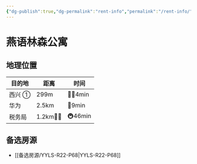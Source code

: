 ```yaml
---
{"dg-publish":true,"dg-permalink":"rent-info","permalink":"/rent-info/"}
---
```



# 燕语林森公寓

## 地理位置

| 目的地 | 距离       | 时间      |
| ------ | ---------- | --------- |
| 西兴 ① | 299m       | 🚶‍♂️4min |
| 华为   | 2.5km      | 🛵9min    |
| 税务局 | 1.2km🚶‍♂️ | 🚇46min   |

## 备选房源

- [[备选房源/YYLS-R22-P68\|YYLS-R22-P68]]



